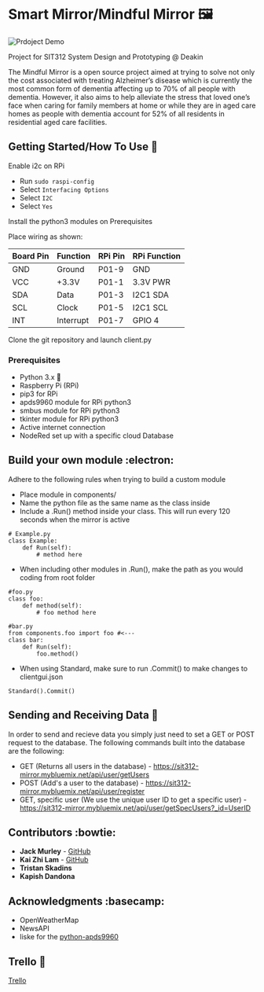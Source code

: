 # Smart Mirror/Mindful Mirror :framed_picture:

![Prdoject Demo](https://media.giphy.com/media/fVDgnePD8hthkOP6d0/giphy.gif)




Project for SIT312 System Design and Prototyping @ Deakin

The Mindful Mirror is a open source project aimed at trying to solve not only the cost associated with treating Alzheimer’s disease which is currently the most common form of dementia affecting up to 70% of all people with dementia. However, it also aims to help alleviate the stress that loved one’s face when caring for family members at home or while they are in aged care homes as people with dementia account for 52% of all residents in residential aged care facilities.

## Getting Started/How To Use :children_crossing:

Enable i2c on RPi
- Run ```sudo raspi-config```
- Select ```Interfacing Options```
- Select ```I2C```
- Select ```Yes```

Install the python3 modules on Prerequisites

Place wiring as shown:

| Board Pin | Function     |  RPi Pin | RPi Function   |
|-----------|--------------|----------|----------------|
| GND       | Ground       |  P01-9   | GND
| VCC       | +3.3V        |  P01-1   | 3.3V PWR
| SDA       | Data         |  P01-3   | I2C1 SDA
| SCL       | Clock        |  P01-5   | I2C1 SCL
| INT       | Interrupt    |  P01-7   | GPIO 4

Clone the git repository and launch client.py

### Prerequisites

- Python 3.x :snake:
- Raspberry Pi (RPi)
- pip3 for RPi
- apds9960 module for RPi python3
- smbus module for RPi python3
- tkinter module for RPi python3
- Active internet connection
- NodeRed set up with a specific cloud Database

## Build your own module :electron:

Adhere to the following rules when trying to build a custom module
- Place module in components/
- Name the python file as the same name as the class inside
- Include a .Run() method inside your class. This will run every 120 seconds when the mirror is active
```
# Example.py
class Example:
    def Run(self):
        # method here
```
- When including other modules in .Run(), make the path as you would coding from root folder
```
#foo.py
class foo:
    def method(self):
        # foo method here

#bar.py
from components.foo import foo #<---
class bar:
    def Run(self):
        foo.method()
```
- When using Standard, make sure to run .Commit() to make changes to clientgui.json 
```
Standard().Commit()
```


## Sending and Receiving Data :file_folder:

In order to send and recieve data you simply just need to set a GET or POST request to the database. The following commands built into the database are the following:

* GET (Returns all users in the database) - https://sit312-mirror.mybluemix.net/api/user/getUsers
* POST (Add's a user to the database) - https://sit312-mirror.mybluemix.net/api/user/register
* GET, specific user (We use the unique user ID to get a specific user) - https://sit312-mirror.mybluemix.net/api/user/getSpecUsers?_id=UserID

## Contributors :bowtie:

* **Jack Murley** - [GitHub](https://github.com/JTMurley)
* **Kai Zhi Lam** - [GitHub](https://github.com/kaizhilam)
* **Tristan Skadins**
* **Kapish Dandona**

## Acknowledgments :basecamp:

* OpenWeatherMap
* NewsAPI
* liske for the [python-apds9960](https://github.com/liske/python-apds9960)

## Trello :calendar:

[Trello](https://trello.com/invite/b/dhC3HB7k/4754cb65c0d6cbff4c509aed8d64d80a/sit312)
